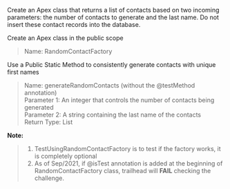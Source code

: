 Create an Apex class that returns a list of contacts based on two incoming parameters: the number of contacts to generate and the last name. Do not insert these contact records into the database.  

Create an Apex class in the public scope  
> Name: RandomContactFactory  

Use a Public Static Method to consistently generate contacts with unique first names  
> Name: generateRandomContacts (without the @testMethod annotation)  
> Parameter 1: An integer that controls the number of contacts being generated  
> Parameter 2: A string containing the last name of the contacts  
> Return Type: List  


**Note:**  
> 1. TestUsingRandomContactFactory is to test if the factory works, it is completely optional  
> 2. As of Sep/2021, if @isTest annotation is added at the beginning of RandomContactFactory class, trailhead will **FAIL** checking the challenge. 